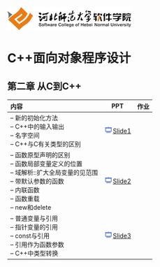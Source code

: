 ![河北师范大学软件学院](../image/logo.png)

# C++面向对象程序设计

## 第二章 从C到C++

|内容|PPT|作业|
|:---|---|---|
|– 新的初始化方法<br/>– C++中的输入输出<br/>– 名字空间<br/>– C++与C有关类型的区别|[<img src="../image/presentation.png" height="15" />Slide1](./ch02-difference-between-c-and-cpp-1.pdf) ||
|– 函数原型声明的区别<br/>– 函数局部变量定义的位置<br/>– 域解析::扩大全局变量的见范围<br/>– 带默认参数的函数<br/>– 内联函数<br/>– 函数重载<br/>– new和delete|[<img src="../image/presentation.png" height="15" />Slide2](./ch02-difference-between-c-and-cpp-2.pdf) ||
|– 普通变量与引用<br/>– 指针变量的引用<br/>– const与引用<br/>– 引用作为函数参数<br/>– C++中类型转换|[<img src="../image/presentation.png" height="15" />Slide3](./ch02-difference-between-c-and-cpp-3.pdf) ||
